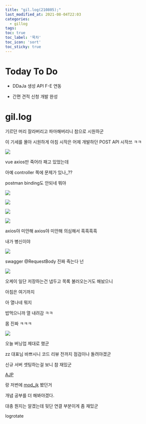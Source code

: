 ```yaml
---
title: "gil.log(210805);"
last_modified_at: 2021-08-04T22:03
categories: 
  - gillog
tags:
toc: true
toc_label: '목차'
toc_icon: 'sort'
toc_sticky: true
---
```

# Today To Do

- DDaJa 생성 API F-E 연동

- 간편 견적 신청 개발 완성


# gil.log


기르던 머리 잘라버리고 파마해버리니 참으로 시원하군

이 기세를 몰아 시원하게 아침 시작은 어제 개발하던 POST API 시작쓰 ㅋㅋ


![](https://images.velog.io/images/gillog/post/43fba0d5-0df5-4ae6-9165-93e8601c63f3/image.png)

vue axios만 죽어라 패고 있었는데

아예 controller 쪽에 문제가 있나,,??

postman binding도 안되네 뭐야

![](https://images.velog.io/images/gillog/post/f8f30dd2-8b24-4d0e-988f-2af2e41b0006/image.png)

![](https://images.velog.io/images/gillog/post/b1225aee-982a-47be-8121-d7b2994e421f/image.png)



![](https://images.velog.io/images/gillog/post/9a4c69a8-83d8-40ce-8ccb-2fdf46222181/image.png)


![](https://images.velog.io/images/gillog/post/1056a435-23d7-41d6-a650-b34316f9ec3f/image.png)

axios야 미안해 axios야 미안해 의심해서 흑흑흑흑

내가 병신이야

![](https://images.velog.io/images/gillog/post/67d4c412-3b15-454d-a3fe-dcd9e7062588/image.png)

swagger @RequestBody 진짜 죽는다 넌

![](https://images.velog.io/images/gillog/post/6711bb9f-5d79-44b2-ab8b-2fa9834cdd29/image.png)


오케이 일단 저장하는건 냅두고 목록 불러오는거도 해놨으니

아침은 여기까지

아 열나네 뭐지

밥먹으니까 열 내려감 ㅋㅋ

몸 진짜 ㅋㅋㅋ


![](https://images.velog.io/images/gillog/post/66cb0171-0b07-402d-b9dd-6d8215cc1c2e/image.png)

오늘 버닝업 제대로 했군

zz 대표님 바쁘시니 코드 리뷰 전까지 점검이나 돌려야겠군

신규 서버 셋팅하는걸 보니 참 재밌군

[AJP](https://noobnim.tistory.com/26)

랑 저번에 [mod_jk](https://programmer93.tistory.com/72) 봤던거

개념 공부를 더 해봐야겠다.

대충 뭔지는 알겠는데 뒷단 연결 부분이게 좀 재밌군

logrotate
